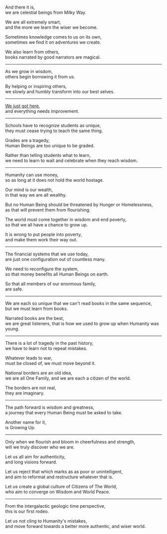 And there it is,\
we are celestial beings from Milky Way.

We are all extremely smart,\
and the more we learn the wiser we become.

Sometimes knowledge comes to us on its own,\
sometimes we find it on adventures we create.

We also learn from others,\
books narrated by good narrators are magical.

---

As we grow in wisdom,\
others begin borrowing it from us.

By helping or inspiring others,\
we slowly and humbly transform into our best selves.

---

[We just got here](https://www.youtube.com/watch?v=R58LlPh2VJs),\
and everything needs improvement.

---

Schools have to recognize students as unique,\
they must cease trying to teach the same thing.

Grades are a tragedy,\
Human Beings are too unique to be graded.

Rather than telling students what to learn,\
we need to learn to wait and celebrate when they reach wisdom.

---

Humanity can use money,\
so as long at it does not hold the world hostage.

Our mind is our wealth,\
in that way we are all wealthy.

But no Human Being should be threatened by Hunger or Homelessness,\
as that will prevent them from flourishing.

The world must come together in wisdom and end poverty,\
so that we all have a chance to grow up.

It is wrong to put people into poverty,\
and make them work their way out.

---

The financial systems that we use today,\
are just one configuration out of countless many.

We need to reconfigure the system,\
so that money benefits all Human Beings on earth.

So that all members of our enormous family,\
are safe.

---

We are each so unique that we can't read books in the same sequence,\
but we must learn from books.

Narrated books are the best,\
we are great listeners, that is how we used to grow up when Humanity was young.

---

There is a lot of tragedy in the past history,\
we have to learn not to repeat mistakes.

Whatever leads to war,\
must be closed of, we must move beyond it.

National borders are an old idea,\
we are all One Family, and we are each a citizen of the world.

The borders are not real,\
they are imaginary.

---

The path forward is wisdom and greatness,\
a journey that every Human Being must be asked to take.

Another name for it,\
is Growing Up.

---

Only when we flourish and bloom in cheerfulness and strength,\
will we truly discover who we are.

Let us all aim for authenticity,\
and long visions forward.

Let us reject that which marks as as poor or unintelligent,\
and aim to reformat and restructure whatever that is.

Let us create a global culture of Citizens of The World,\
who aim to converge on Wisdom and World Peace.

---

From the intergalactic geologic time perspective,\
this is our first rodeo.

Let us not cling to Humanity's mistakes,\
and move forward towards a better more authentic, and wiser world.
